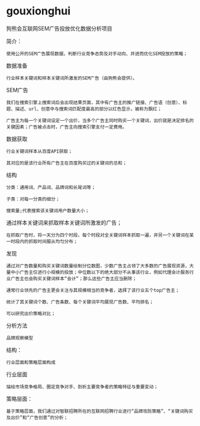 # gouxionghui
狗熊会互联网SEM广告投放优化数据分析项目

简介：
    
    使用公开的SEM广告展现数据，判断行业竞争态势及对手动向、并进而优化SEM投放的策略；

数据准备
    
    行业样本关键词和样本关键词所激发的SEM广告（由狗熊会提供）。

SEM广告
    
    我们在搜索引擎上搜索词后会出现结果页面，其中有广告主的推广链接、广告语（创意）、标题、描述、url、创意中与搜索词匹配度最高的部分以红色显示，被称为飘红；

    广告主为每一个关键词设定一个出价，当多个广告主同时购买一个关键词，出价就是决定排名的关键因素；广告被点击时，广告主向搜索引擎支付一定费用。

数据获取
    
    行业关键词样本从百度API获取；
    
    其对应的是该行业所有广告主在百度购买过的关键词的总和；

结构
    
    分类：通用词、产品词、品牌词和长尾词等；
    
    子类：对每一分类的细分；   
    
    搜索量;代表搜索该关键词用户数量大小；


通过样本关键词来抓取样本关键词所激发的广告；
    
    在抓取广告时，将一天分为四个时段，每个时段对全关键词样本抓取一遍，并另一个关键词在某一时段内的抓取时间服从均匀分布；

发现
    
    通过对广告数量和购买关键词数量绘制分位数图，少数广告主占领了大多数的广告展现资源，大量中小广告主仅进行小规模的投放；中位数以下的绝大部分不从事该行业，例如代理会计服务行业广告主也会购买关键词样本“会计”；那么这些广告主应当删除；

    通常行业领先的广告主更会关注与其规模相当的竞争者，选择了该行业五个top广告主；
    
    统计了其关键词个数、广告条数、每个关键词平均展现广告数、平均排名；
    
    可以研究出价策略对比；

分析方法
    
    品牌观察模型

结构：
    
    行业层面和策略层面构成

行业层面
    
    描绘市场竞争格局、圈定竞争对手、剖析主要竞争者的策略特征与重要变动；



策略层面：
    
    基于策略层面，我们通过对智联招聘所在的互联网招聘行业进行“品牌攻防策略”、“关键词购买及出价”和“广告创意”的分析；












